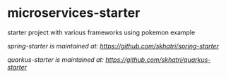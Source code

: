 # microservices-starter
starter project with various frameworks using pokemon example

*spring-starter is maintained at: https://github.com/skhatri/spring-starter*

*quarkus-starter is maintained at: https://github.com/skhatri/quarkus-starter*

